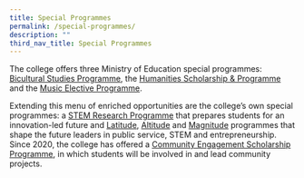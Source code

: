 ```yaml
---
title: Special Programmes
permalink: /special-programmes/
description: ""
third_nav_title: Special Programmes
---
```

The college offers three Ministry of Education special programmes: [Bicultural Studies Programme](/special-programmes/MOE-Special-Programmes/bsp/), the [Humanities Scholarship & Programme](/special-programmes/MOE-Special-Programmes/hsp/) and the [Music Elective Programme](/special-programmes/MOE-Special-Programmes/mep/).

Extending this menu of enriched opportunities are the college’s own special programmes: a [STEM Research Programme](/special-programmes/stem/) that prepares students for an innovation-led future and [Latitude](/special-programmes/latitude/), [Altitude](/special-programmes/altitude/) and [Magnitude](/special-programmes/magnitude/) programmes that shape the future leaders in public service, STEM and entrepreneurship. Since 2020, the college has offered a [Community Engagement Scholarship Programme](/special-programmes/csp/), in which students will be involved in and lead community projects.